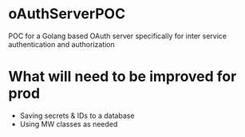 # oAuthServerPOC
POC for a Golang based OAuth server specifically for inter service authentication and authorization

# What will need to be improved for prod
* Saving secrets & IDs to a database
* Using MW classes as needed

